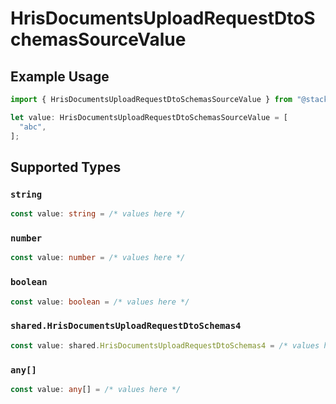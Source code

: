 # HrisDocumentsUploadRequestDtoSchemasSourceValue

## Example Usage

```typescript
import { HrisDocumentsUploadRequestDtoSchemasSourceValue } from "@stackone/stackone-client-ts/sdk/models/shared";

let value: HrisDocumentsUploadRequestDtoSchemasSourceValue = [
  "abc",
];
```

## Supported Types

### `string`

```typescript
const value: string = /* values here */
```

### `number`

```typescript
const value: number = /* values here */
```

### `boolean`

```typescript
const value: boolean = /* values here */
```

### `shared.HrisDocumentsUploadRequestDtoSchemas4`

```typescript
const value: shared.HrisDocumentsUploadRequestDtoSchemas4 = /* values here */
```

### `any[]`

```typescript
const value: any[] = /* values here */
```

